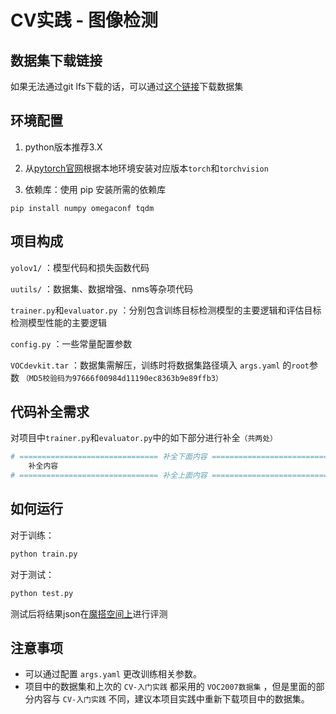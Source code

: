 # CV实践 - 图像检测
## 数据集下载链接
如果无法通过git lfs下载的话，可以通过[这个链接](https://aistudio.baidu.com/datasetdetail/305177)下载数据集
## 环境配置
1. python版本推荐3.X

2. 从[pytorch官网](https://pytorch.org/)根据本地环境安装对应版本`torch`和`torchvision`

3. 依赖库：使用 pip 安装所需的依赖库
```
pip install numpy omegaconf tqdm 
```

## 项目构成
`yolov1/` ：模型代码和损失函数代码

`uutils/` ：数据集、数据增强、nms等杂项代码

`trainer.py`和`evaluator.py` ：分别包含训练目标检测模型的主要逻辑和评估目标检测模型性能的主要逻辑

`config.py` ：一些常量配置参数

`VOCdevkit.tar` ：数据集需解压，训练时将数据集路径填入 `args.yaml` 的`root`参数 `（MD5校验码为97666f00984d11190ec8363b9e89ffb3）`

## 代码补全需求
对项目中`trainer.py`和`evaluator.py`中的如下部分进行补全`（共两处）`
```python
# =============================== 补全下面内容 ===============================
    补全内容
# =============================== 补全上面内容 ===============================
```

## 如何运行
对于训练：
```bash
python train.py
```
对于测试：
```bash
python test.py
```
测试后将结果json在[魔搭空间上](https://modelscope.cn/studios/xieyazhen/voc2007_layout_test)进行评测

## 注意事项
- 可以通过配置 `args.yaml` 更改训练相关参数。
- 项目中的数据集和上次的 `CV-入门实践` 都采用的 `VOC2007数据集` ，但是里面的部分内容与 `CV-入门实践` 不同，建议本项目实践中重新下载项目中的数据集。

